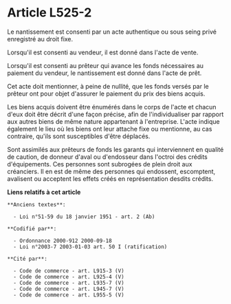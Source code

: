 # Article L525-2

Le nantissement est consenti par un acte authentique ou sous seing privé enregistré au droit fixe.

Lorsqu'il est consenti au vendeur, il est donné dans l'acte de vente.

Lorsqu'il est consenti au prêteur qui avance les fonds nécessaires au paiement du vendeur, le nantissement est donné dans
l'acte de prêt.

Cet acte doit mentionner, à peine de nullité, que les fonds versés par le prêteur ont pour objet d'assurer le paiement du
prix des biens acquis.

Les biens acquis doivent être énumérés dans le corps de l'acte et chacun d'eux doit être décrit d'une façon précise, afin de
l'individualiser par rapport aux autres biens de même nature appartenant à l'entreprise. L'acte indique également le lieu où
les biens ont leur attache fixe ou mentionne, au cas contraire, qu'ils sont susceptibles d'être déplacés.

Sont assimilés aux prêteurs de fonds les garants qui interviennent en qualité de caution, de donneur d'aval ou d'endosseur
dans l'octroi des crédits d'équipements. Ces personnes sont subrogées de plein droit aux créanciers. Il en est de même des
personnes qui endossent, escomptent, avalisent ou acceptent les effets créés en représentation desdits crédits.

**Liens relatifs à cet article**

	**Anciens textes**:

	  - Loi n°51-59 du 18 janvier 1951 - art. 2 (Ab)

	**Codifié par**:

	  - Ordonnance 2000-912 2000-09-18
	  - Loi n°2003-7 2003-01-03 art. 50 I (ratification)

	**Cité par**:

	  - Code de commerce - art. L915-3 (V)
	  - Code de commerce - art. L925-4 (V)
	  - Code de commerce - art. L935-7 (V)
	  - Code de commerce - art. L945-7 (V)
	  - Code de commerce - art. L955-5 (V)
